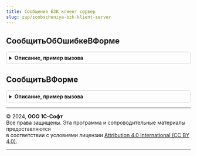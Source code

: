 ```yaml
---
title: Сообщения БЗК клиент сервер
slug: zup/soobscheniya-bzk-klient-server
---
```



## СообщитьОбОшибкеВФорме
<details style="margin: 1em 0; padding: 0.5em; border: 1px solid #ccc; border-radius: 6px;">

<summary style="font-weight: bold; cursor: pointer;">Описание, пример вызова</summary>

```bsl

// Выводит сообщение об ошибке заполнения реквизита формы.
//
// Параметры:
//   Отказ        - Булево - Флажок отказа, который включается в процедуре.
//   Текст        - Строка - Текст сообщения.
//   ИмяРеквизита - Строка - Имя реквизита формы, к которому необходимо привязать сообщение.
//   ПутьКДанным  - Строка - Имя реквизита формы типа "ДанныеФормыСтруктура", в котором расположен указанный реквизит.
//       Например, в форме элемента справочника: ИмяРеквизита = "Наименование", ПутьКДанным = "Объект".
//   Форма - ФормаКлиентскогоПриложения, УникальныйИдентификатор, Структура - Форма,
//       значение свойства "УникальныйИдентификатор" формы, или структура со свойством "УникальныйИдентификатор".
//       Позволяет точно указать форму, к которой должно быть привязано сообщение.
//       Если не указано то сообщение привязывается к форме в активном окне (вкладке).
//
Процедура СообщитьОбОшибкеВФорме(Отказ, Текст, ИмяРеквизита = "", ПутьКДанным = Неопределено, Форма = Неопределено) Экспорт
```

Пример вызова
```bsl
СообщенияБЗККлиентСервер.СообщитьОбОшибкеВФорме(Отказ, Текст, ИмяРеквизита, ПутьКДанным, Форма);
```
</details>

## СообщитьВФорме
<details style="margin: 1em 0; padding: 0.5em; border: 1px solid #ccc; border-radius: 6px;">

<summary style="font-weight: bold; cursor: pointer;">Описание, пример вызова</summary>

```bsl

// Выводит сообщение предупреждающее о проблеме связанной с указанным реквизитом формы.
//
// Параметры:
//   Текст        - Строка - Текст сообщения.
//   ИмяРеквизита - Строка - Полное имя реквизита формы. См. также ОбщегоНазначенияКлиентСервер.ПутьКТабличнойЧасти.
//   ПутьКДанным  - Строка - Имя реквизита формы типа "ДанныеФормыСтруктура", в котором расположен указанный реквизит.
//       Например, в форме элемента справочника: Поле = "Наименование", ПутьКДанным = "Объект".
//   Форма - ФормаКлиентскогоПриложения, УникальныйИдентификатор, Структура - Форма,
//       значение свойства "УникальныйИдентификатор" формы, или структура со свойством "УникальныйИдентификатор".
//       Позволяет точно указать форму, к которой должно быть привязано сообщение.
//       Если не указано то сообщение привязывается к форме в активном окне (вкладке).
//
Процедура СообщитьВФорме(Текст, ИмяРеквизита = "", ПутьКДанным = Неопределено, Форма = Неопределено) Экспорт
```

Пример вызова
```bsl
СообщенияБЗККлиентСервер.СообщитьВФорме(Текст, ИмяРеквизита, ПутьКДанным, Форма);
```
</details>

---

© 2024, **ООО 1С-Софт**  
Все права защищены. Эта программа и сопроводительные материалы предоставляются  
в соответствии с условиями лицензии [Attribution 4.0 International (CC BY 4.0)](https://creativecommons.org/licenses/by/4.0/legalcode).

---
